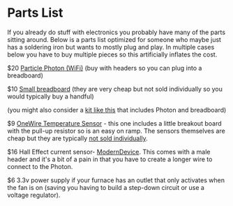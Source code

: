 # Parts List

If you already do stuff with electronics you probably have many of the parts sitting around.  Below is a parts list optimized for someone who maybe just has a soldering iron but wants to mostly plug and play.  In multiple cases below you have to buy multiple pieces so this artificially inflates the cost.

$20 [Particle Photon (WiFi)](https://store.particle.io/collections/wifi/products/photon) (buy with headers so you can plug into a breadboard)

$10 [Small breadboard](https://www.amazon.com/DEYUE-breadboard-Set-Prototype-Board/dp/B07LFD4LT6/ref=sr_1_3?dchild=1&keywords=small+breadboard&qid=1602615796&sr=8-3) (they are very cheap but not sold individually so you would typically buy a handful)

(you might also consider a [kit like this](https://www.verical.com/pd/particle-industries-----misc-kits-and-tools-photonkit-3439409) that includes Photon and breadboard)

$9 [OneWire Temperature Sensor](https://www.amazon.com/DS18B20-Temperature-Waterproof-Stainless-Raspberry/dp/B087JQ6MCP/ref=sr_1_3?dchild=1&keywords=ds18b20&qid=1602616146&sr=8-3) - this one includes a little breakout board with the pull-up resistor so is an easy on ramp.  The sensors themselves are cheap
but they are typically [not sold individually](https://www.amazon.com/Gikfun-DS18B20-Temperature-Waterproof-EK1083x3/dp/B012C597T0/ref=sr_1_5?dchild=1&keywords=ds18b20&qid=1602363368&sr=8-5). 

$16 Hall Effect current sensor- [ModernDevice](https://moderndevice.com/product/current-sensor/). This comes with a male header and it's a bit of a pain in that you have to create a longer wire to connect to the Photon.

$6 3.3v power supply if your furnace has an outlet that only activates when the fan is on (saving you having to build a step-down circuit or use a voltage regulator).

